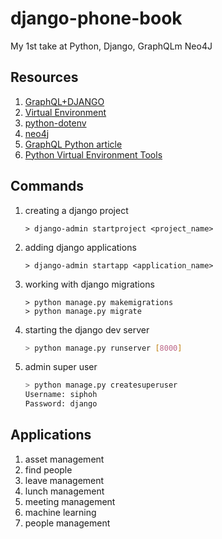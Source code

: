 # django-phone-book

My 1st take at Python, Django, GraphQLm Neo4J

## Resources

1. [GraphQL+DJANGO](https://docs.graphene-python.org/projects/django/en/latest/tutorial-plain/)
1. [Virtual Environment](https://programwithus.com/learn-to-code/Pip-and-virtualenv-on-Windows/)
1. [python-dotenv](https://github.com/theskumar/python-dotenv)
1. [neo4j](https://neo4j.com/developer/python/)
1. [GraphQL Python article](https://medium.com/@amhopkins/my-new-development-stack-using-python-graphql-and-neo4j-the-brewmasters-guide-to-the-internet-87e3879009c4)
1. [Python Virtual Environment Tools](https://towardsdatascience.com/comparing-python-virtual-environment-tools-9a6543643a44)

## Commands

1. creating a django project
   ```shell
   > django-admin startproject <project_name>
   ```
1. adding django applications
   ```shell
   > django-admin startapp <application_name>
   ```
1. working with django migrations
   ```shell
   > python manage.py makemigrations
   > python manage.py migrate
   ```
1. starting the django dev server
   ```sh
   > python manage.py runserver [8000]
   ```
1. admin super user
   ```sh
   > python manage.py createsuperuser
   Username: siphoh
   Password: django
   ```

## Applications

1. asset management
1. find people
1. leave management
1. lunch management
1. meeting management
1. machine learning
1. people management
